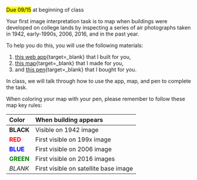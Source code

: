 <mark>Due 09/15</mark> at beginning of class   

Your first image interpretation task is to map when buildings were developed on college lands by inspecting a series of air photographs taken in 1942, early-1990s, 2006, 2016, and in the past year.    

To help you do this, you will use the following materials:  

1. [this web app](https://jhowarth.users.earthengine.app/view/midd-change-1942-2022){target=_blank} that I built for you,
2. [this map](https://drive.google.com/file/d/14M6ZbD1bUfJq8dykvX7Zsng5UYI_EZcj/view?usp=sharing){target=_blank} that I made for you,
3. and [this pen](https://content.etilize.com/2000/11960987.jpg){target=_blank} that I bought for you.  

In class, we will talk through how to use the app, map, and pen to complete the task.    

When coloring your map with your pen, please remember to follow these map key rules:  

| Color                                       | When building appears                 |
| :---                                        | :---                                  |      
| __BLACK__                                   | Visible on 1942 image                 |  
| <span style="color:red">__RED__</span>      | First visible on 199x image           |  
| <span style="color:blue">__BLUE__</span>    | First visible on 2006 image           |  
| <span style="color:green">__GREEN__</span>  | First visible on 2016 images          |  
| _BLANK_                                       | First visible on satellite base image |
